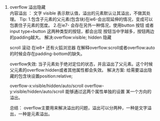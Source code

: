 1. overflow 溢出隐藏  
	内容溢出 ： 文字 
	visible 表示默认值，溢出的元素默认让其溢出，不做其处理。
		Tip: 
		1.包含子元素的父元素(包含块)在ie6-会出现延伸的情况，变成可以包裹住子元素的宽度。
		2.在ie7- 会存在另外一种情况，使用button 按钮 或者input type=button 这两种类型的按钮，都会出现
		按钮当中字越多，按钮两边的padding越大。
			解决:overflow:visible;
	hidden 隐藏
	
	scroll 滚动 
		在ie8+ 还有火狐浏览器 在解释overflow:scroll或者overflow:auto的时候会存在padding-bottom的缺失。
		
	overflow失效:
		当子元素处于绝对定位的状态，并且溢出了父元素。这个时候父元素的overflow:hidden或者其他属性都会失效。
		解决方案:
			给需要溢出隐藏的包含块设置position:relative;
			
	overflow-x:visible/hidden/auto/scroll  overflow-y:visible/hidden/auto/scroll 能够通过这两个属性单独的设置
		某一个方向的溢出。
		
	
	总结：
		overflow主要用来解决溢出的问题，溢出可以分两种，一种是文字溢出，一种是元素溢出。